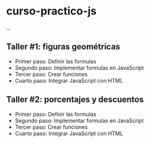 # curso-practico-js

...

## Taller #1: figuras geométricas

- Primer paso: Definir las formulas
- Segundo paso: Implementar formulas en JavaScript
- Tercer paso: Crear funciones
- Cuarto paso: Integrar JavaScript con HTML

## Taller #2: porcentajes y descuentos

- Primer paso: Definir las formulas
- Segundo paso: Implementar formulas en JavaScript
- Tercer paso: Crear funciones
- Cuarto paso: Integrar JavaScript con HTML
